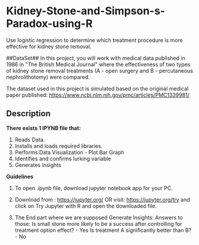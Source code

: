 # Kidney-Stone-and-Simpson-s-Paradox-using-R
Use logistic regression to determine which treatment procedure is more effective for kidney stone removal.

##DataSet##
In this project, you will work with medical data published in 1986 in "The British Medical Journal" 
where the effectiveness of two types of kidney stone removal treatments (A - open surgery and B - percutaneous nephrolithotomy) 
were compared.

The dataset used in this project is simulated based on the original medical paper published: https://www.ncbi.nlm.nih.gov/pmc/articles/PMC1339981/

## Description

**There exists 1 IPYNB file that:**
1. Reads Data.
2. Installs and loads required libraries.
3. Performs Data Visualization - Plot Bar Graph
4. Identifies and confirms lurking variable
5. Generates Insights

**Guidelines**
1. To open .ipynb file, download jupyter notebook app for your PC.
2. Download from : https://jupyter.org/ OR 
visit: https://jupyter.org/try and click on Try Jupyter with R and open the downloaded file.

3. The End part where we are supposed Generate Insights:
Answers to those:
Is small stone more likely to be a success after controlling for treatment option effect? - Yes
Is treatment A significantly better than B? - No
